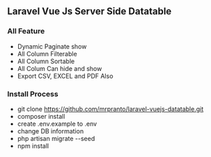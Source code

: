 ## Laravel Vue Js Server Side Datatable

### All Feature
- Dynamic Paginate show
- All Column Filterable
- All Column Sortable
- All Colum Can hide and show
- Export CSV, EXCEL and PDF Also


### Install Process
- git clone https://github.com/mrpranto/laravel-vuejs-datatable.git
- composer install
- create .env.example to .env
- change DB information
- php artisan migrate --seed
- npm install

